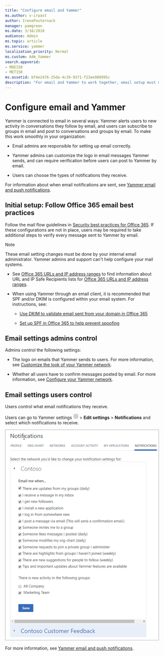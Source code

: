 ```yaml
---
title: "Configure email and Yammer"
ms.author: v-irpast
author: IrenePasternack
manager: pamgreen
ms.date: 3/16/2018
audience: Admin
ms.topic: article
ms.service: yammer
localization_priority: Normal
ms.custom: Adm_Yammer
search.appverid: 
- MOE150
- MET150
ms.assetid: bf4e2476-25da-4c39-9371-f23ee988995c
description: "For email and Yammer to work together, email setup must match Office 365 best practices."
---
```


# Configure email and Yammer

Yammer is connected to email in several ways: Yammer alerts users to new activity in conversations they follow by email, and users can subscribe to groups in email and post to conversations and groups by email. To make this work smoothly in your organization:
  
- Email admins are responsible for setting up email correctly.
    
- Yammer admins can customize the logo in email messages Yammer sends, and can require verification before users can post to Yammer by email. 
    
- Users can choose the types of notifications they receive. 
    
For information about when email notifications are sent, see [Yammer email and push notifications](https://support.office.com/article/93e530e0-189f-4768-8f28-7683d48cc996).
  
## Initial setup: Follow Office 365 email best practices

Follow the mail flow guidelines in [Security best practices for Office 365](https://support.office.com/article/9295e396-e53d-49b9-ae9b-0b5828cdedc3). If these configurations are not in place, users may be required to take additional steps to verify every message sent to Yammer by email.
  
> [!NOTE]
> These email setting changes must be done by your internal email administrator. Yammer admins and support can't help configure your mail systems. 
  
- See [Office 365 URLs and IP address ranges](https://support.office.com/article/8548a211-3fe7-47cb-abb1-355ea5aa88a2) to find information about URL and IP Safe Recipients lists for [Office 365 URLs and IP address ranges](https://support.office.com/article/8548a211-3fe7-47cb-abb1-355ea5aa88a2#BKMK_Yammer).
    
- When using Yammer through an email client, it is recommended that SPF and/or DKIM is configured within your email system. For instructions, see:
    
  - [Use DKIM to validate email sent from your domain in Office 365](https://go.microsoft.com/fwlink/?LinkId=809133)
    
  - [Set up SPF in Office 365 to help prevent spoofing](https://go.microsoft.com/fwlink/?LinkId=787656)
    
## Email settings admins control

Admins control the following settings:
  
- The logo on emails that Yammer sends to users. For more information, see [Customize the look of your Yammer network](customize-the-look-of-yammer.md).
    
- Whether all users have to confirm messages posted by email. For more information, see [Configure your Yammer network](configure-yammer.md).
    
## Email settings users control

Users control what email notifications they receive. 
  
Users can go to Yammer settings ![Yammer settings icon](../media/9704ce70-56ce-43f7-96c6-f253b0413d40.png) \> **Edit settings** \> **Notifications** and select which notifications to receive. 
  
![User settings for when notifications are sent by email](../media/845bf2cb-dd3b-4004-849a-fe083be86d88.png)
  
For more information, see [Yammer email and push notifications](https://support.office.com/article/93e530e0-189f-4768-8f28-7683d48cc996).
  

